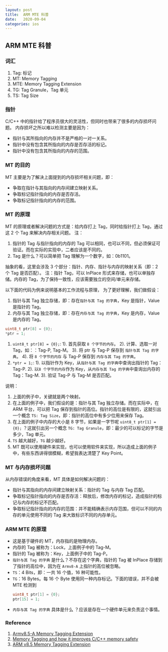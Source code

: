 ```yaml
---
layout: post
title:  ARM MTE 科普
date:   2020-09-04
categories: ios
---
```


## ARM MTE 科普

### 词汇
1. Tag: 标记
2. MT: Memory Tagging
3. MTE: Memory Tagging Extension
4. TG: Tag Granule，Tag 单元
5. TS: Tag Size

### 指针
C/C++ 中的指针给了程序员很大的灵活性，但同时也带来了很多的内存损坏问题。
内存损坏之所以难以检测主要是因为：
* 指针与其所指向的内存并不是严格的一对一关系。
* 指针中没有包含其所指向的内存是否存活的标记。
* 指针中没有包含其所指向的内存的范围。

### MT 的目的
MT 主要是为了解决上面提到的内存损坏相关问题，即：
* 争取在指针与其指向的内存间建立映射关系。
* 争取标记指针指向的内存是否存活。
* 争取标记指针指向的内存的范围。

### MT 的原理
MT 的原理或者解决问题的方式是：给内存打上 Tag，同时给指针打上 Tag，通过这 2 个 Tag 来解决内存相关问题。
注：
1. 指针的 Tag 与指针指向的内存的 Tag 可以相同，也可以不同，但必须保证可验证。而在实际的实现中，二者应该是不同的。
2. Tag 是什么？可以简单把 Tag 理解为一个数字，如：0b1101。

抽象的看，这里会涉及 3 个部分：指针、内存、指针与内存的映射关系（即：2 个 Tag 是否匹配）。
注：指针 Tag，可以 InPlace 形式来存储，也可以单独存储。内存的 Tag，为了保持一致性，应该需要独立的空间/单元来存储。

以下面的代码为例来说明基本的工作流程与原理，
为了更好理解，我们做假设：
1. 指针与其 Tag 独立存储，即：存在`指针与其 Tag 的字典`，Key 是指针，Value 是指针的 Tag。
2. 内存与其 Tag 独立存储，即：存在`内存与其 Tag 的字典`，Key 是内存，Value 是内存的 Tag。
```c
uint8_t ptr[8] = {0};
*ptr = 1;
```

1. `uint8_t ptr[8] = {0};`: 
  1). 首先获取 `8 个字节的内存`。
  2). 计算、选取一对 Tag，如：：Tag-P, Tag-M。
  3). 将 ptr 与 Tag-P 保存到 `指针与其 Tag 的字典`。
  4). 将 `8 个字节的内存` 与 Tag-P 保存到 `内存与其 Tag 的字典`。
2. `*ptr = 1;`:
  1). 以指针作为 Key，从`指针与其 Tag 的字典`中查询出指针的 Tag：Tag-P.
  2). 以`8 个字节的内存`作为 Key，从`内存与其 Tag 的字典`中查询出内存的 Tag：Tag-M.
  3). 验证 Tag-P 与 Tag-M 是否匹配。


说明：
1. 上面的例子中，关键就是两个映射。
2. 在上面的例子中，我们假设的是：指针与其 Tag 独立存储。而在实际中，在 ARM 平台，可以把 Tag 保存到指针的高位。指针的高位是有限的，这就引出一个概念 `TS: Tag Size`，即：指针的高位中有多少位用来保存 Tag。
3. 在上面的例子中内存的大小是 8 字节，如果是一字节呢 `uint8_t ptr[1] = {0};` ？这就引出另一个概念 `TG: Tag Granule`，即：最少的可以标记的字节是多少，Tag 单元。
3. `TS` 越大越好，`TG` 越少越好。
5. MT 既可以使用硬件来实现，也可以使用软件来实现，所以造成上面的例子中，有些东西讲得很模糊，希望我表达清楚了 Key Point。


### MT 与内存损坏问题
从内存错误的角度来看，MT 具体是如何解决问题的：
* 指针与其指向的内存间建立映射关系：指针的 Tag 与内存 Tag 匹配。
* 争取标记指针指向的内存是否存活：释放后，修改内存的标记，造成指针的标记与内存的标记不匹配。
* 争取标记指针指向的内存的范围：并不能精确表示内存范围，但可以不同的内存的单元使用不同的 Tag 来大致标识不同的内存单元。

### ARM MTE 的原理
* 这是基于硬件的 MT，内存指的是物理内存。
* 内存的 Tag 被称为：Lock，上面例子中的 Tag-M。
* 指针的 Tag 被称为：Key，上面例子中的 Tag-P。
* `指针与其 Tag 的字典` 是什么？不存在这个字典，指针的 Tag 被 InPlace 存储到了指针的高位中，因为在 `Armv8-A` 上指针的高位被忽略。
* `TS`：4 Bits，即：一共 16 个值，16 种可能性。
* `TG`：16 Bytes。每 16 个 Byte 使用同一种内存标记。下面的错误，并不会被 MTE 检测到
	```c
	uint8_t ptr[1] = {0};
	ptr[15] = 1;
	```
* `内存与其 Tag 的字典` 具体是什么 ？应该是存在一个硬件单元来负责这个事情。

### Reference
1. [Armv8.5-A Memory Tagging Extension](https://developer.arm.com/-/media/Arm%20Developer%20Community/PDF/Arm_Memory_Tagging_Extension_Whitepaper.pdf)
2. [Memory Tagging and how it improves C/C++ memory safety](https://arxiv.org/pdf/1802.09517.pdf)
3. [ARM v8.5 Memory Tagging Extension](https://www.linuxplumbersconf.org/event/4/contributions/571/attachments/399/642/MTE_LPC.pdf)
